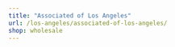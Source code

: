```yaml
---
title: "Associated of Los Angeles"
url: /los-angeles/associated-of-los-angeles/
shop: wholesale
---
```

